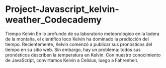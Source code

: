 # Project-Javascript_kelvin-weather_Codecademy
Tiempo Kelvin
En lo profundo de su laboratorio meteorológico en la ladera de la montaña, el científico loco Kelvin ha dominado la predicción del tiempo. Recientemente, Kelvin comenzó a publicar sus pronósticos del tiempo en su sitio web. Sin embargo, hay un problema: todos sus pronósticos describen la temperatura en Kelvin. Con nuestro conocimiento de JavaScript, convirtamos Kelvin a Celsius, luego a Fahrenheit.

